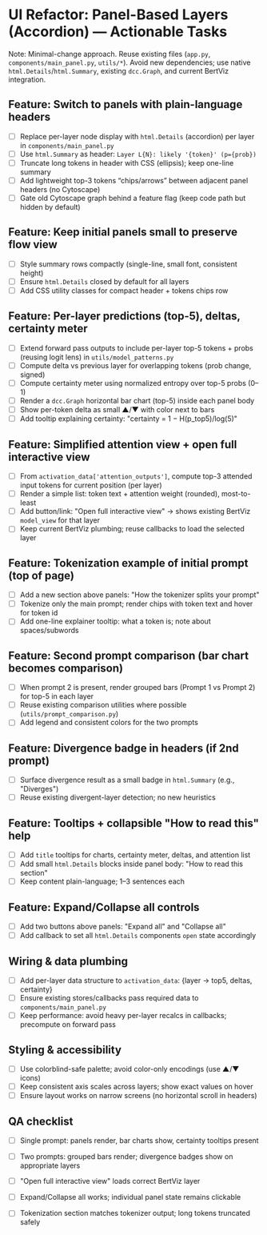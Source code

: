 # UI Refactor: Panel-Based Layers (Accordion) — Actionable Tasks

Note: Minimal-change approach. Reuse existing files (`app.py`, `components/main_panel.py`, `utils/*`). Avoid new dependencies; use native `html.Details`/`html.Summary`, existing `dcc.Graph`, and current BertViz integration.

## Feature: Switch to panels with plain-language headers
- [ ] Replace per-layer node display with `html.Details` (accordion) per layer in `components/main_panel.py`
- [ ] Use `html.Summary` as header: `Layer L{N}: likely '{token}' (p={prob})`
- [ ] Truncate long tokens in header with CSS (ellipsis); keep one-line summary
- [ ] Add lightweight top-3 tokens “chips/arrows” between adjacent panel headers (no Cytoscape)
- [ ] Gate old Cytoscape graph behind a feature flag (keep code path but hidden by default)

## Feature: Keep initial panels small to preserve flow view
- [ ] Style summary rows compactly (single-line, small font, consistent height)
- [ ] Ensure `html.Details` closed by default for all layers
- [ ] Add CSS utility classes for compact header + tokens chips row

## Feature: Per-layer predictions (top-5), deltas, certainty meter
- [ ] Extend forward pass outputs to include per-layer top-5 tokens + probs (reusing logit lens) in `utils/model_patterns.py`
- [ ] Compute delta vs previous layer for overlapping tokens (prob change, signed)
- [ ] Compute certainty meter using normalized entropy over top-5 probs (0–1)
- [ ] Render a `dcc.Graph` horizontal bar chart (top-5) inside each panel body
- [ ] Show per-token delta as small ▲/▼ with color next to bars
- [ ] Add tooltip explaining certainty: "certainty = 1 − H(p_top5)/log(5)"

## Feature: Simplified attention view + open full interactive view
- [ ] From `activation_data['attention_outputs']`, compute top-3 attended input tokens for current position (per layer)
- [ ] Render a simple list: token text + attention weight (rounded), most-to-least
- [ ] Add button/link: "Open full interactive view" → shows existing BertViz `model_view` for that layer
- [ ] Keep current BertViz plumbing; reuse callbacks to load the selected layer

## Feature: Tokenization example of initial prompt (top of page)
- [ ] Add a new section above panels: "How the tokenizer splits your prompt"
- [ ] Tokenize only the main prompt; render chips with token text and hover for token id
- [ ] Add one-line explainer tooltip: what a token is; note about spaces/subwords

## Feature: Second prompt comparison (bar chart becomes comparison)
- [ ] When prompt 2 is present, render grouped bars (Prompt 1 vs Prompt 2) for top-5 in each layer
- [ ] Reuse existing comparison utilities where possible (`utils/prompt_comparison.py`)
- [ ] Add legend and consistent colors for the two prompts

## Feature: Divergence badge in headers (if 2nd prompt)
- [ ] Surface divergence result as a small badge in `html.Summary` (e.g., "Diverges")
- [ ] Reuse existing divergent-layer detection; no new heuristics

## Feature: Tooltips + collapsible "How to read this" help
- [ ] Add `title` tooltips for charts, certainty meter, deltas, and attention list
- [ ] Add small `html.Details` blocks inside panel body: "How to read this section"
- [ ] Keep content plain-language; 1–3 sentences each

## Feature: Expand/Collapse all controls
- [ ] Add two buttons above panels: "Expand all" and "Collapse all"
- [ ] Add callback to set all `html.Details` components `open` state accordingly

## Wiring & data plumbing
- [ ] Add per-layer data structure to `activation_data`: {layer -> top5, deltas, certainty}
- [ ] Ensure existing stores/callbacks pass required data to `components/main_panel.py`
- [ ] Keep performance: avoid heavy per-layer recalcs in callbacks; precompute on forward pass

## Styling & accessibility
- [ ] Use colorblind-safe palette; avoid color-only encodings (use ▲/▼ icons)
- [ ] Keep consistent axis scales across layers; show exact values on hover
- [ ] Ensure layout works on narrow screens (no horizontal scroll in headers)

## QA checklist
- [ ] Single prompt: panels render, bar charts show, certainty tooltips present
- [ ] Two prompts: grouped bars render; divergence badges show on appropriate layers
- [ ] "Open full interactive view" loads correct BertViz layer
- [ ] Expand/Collapse all works; individual panel state remains clickable
- [ ] Tokenization section matches tokenizer output; long tokens truncated safely


